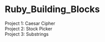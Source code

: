 # Ruby_Building_Blocks

Project 1: Caesar Cipher  
Project 2: Stock Picker  
Project 3: Substrings  